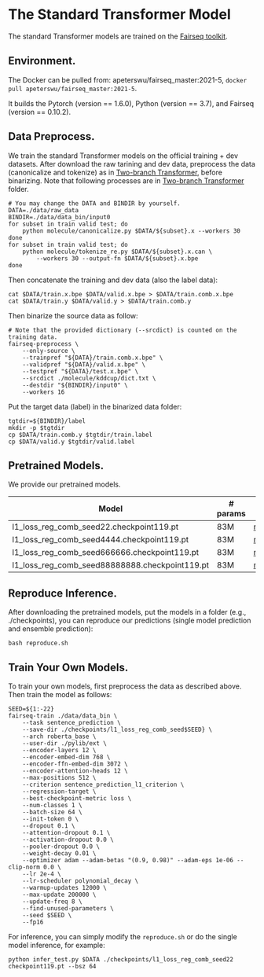 # The Standard Transformer Model
The standard Transformer models are trained on the [Fairseq toolkit](https://github.com/pytorch/fairseq).

## Environment.
The Docker can be pulled from: apeterswu/fairseq_master:2021-5, `docker pull apeterswu/fairseq_master:2021-5`.

It builds the Pytorch (version == 1.6.0), Python (version == 3.7), and Fairseq (version == 0.10.2).

## Data Preprocess.
We train the standard Transformer models on the official training + dev datasets. 
After download the raw tarining and dev data, preprocess the data (canonicalize and tokenize) as in [Two-branch Transformer](https://github.com/TransfromerMeetsGraph/GNNLearner/tree/dev/Two-branch%20Transformer#data-preprocessing), before binarizing. 
Note that following processes are in [Two-branch Transformer](https://github.com/TransfromerMeetsGraph/GNNLearner/tree/dev/Two-branch%20Transformer#data-preprocessing) folder.
```shell
# You may change the DATA and BINDIR by yourself.
DATA=./data/raw_data
BINDIR=./data/data_bin/input0
for subset in train valid test; do
    python molecule/canonicalize.py $DATA/${subset}.x --workers 30
done 
for subset in train valid test; do
    python molecule/tokenize_re.py $DATA/${subset}.x.can \
        --workers 30 --output-fn $DATA/${subset}.x.bpe 
done 
```
Then concatenate the training and dev data (also the label data):
```shell
cat $DATA/train.x.bpe $DATA/valid.x.bpe > $DATA/train.comb.x.bpe
cat $DATA/train.y $DATA/valid.y > $DATA/train.comb.y
```

Then binarize the source data as follow:
```shell
# Note that the provided dictionary (--srcdict) is counted on the training data.
fairseq-preprocess \
    --only-source \
    --trainpref "${DATA}/train.comb.x.bpe" \
    --validpref "${DATA}/valid.x.bpe" \
    --testpref "${DATA}/test.x.bpe" \
    --srcdict ./molecule/kddcup/dict.txt \
    --destdir "${BINDIR}/input0" \
    --workers 16

```
Put the target data (label) in the binarized data folder:
```shell
tgtdir=${BINDIR}/label
mkdir -p $tgtdir
cp $DATA/train.comb.y $tgtdir/train.label
cp $DATA/valid.y $tgtdir/valid.label
```

## Pretrained Models.
We provide our pretrained models.

 Model | # params | URL
 --- | --- | --- 
l1_loss_reg_comb_seed22.checkpoint119.pt| 83M | [model](https://mailustceducn-my.sharepoint.com/:u:/r/personal/teslazhu_mail_ustc_edu_cn/Documents/share/public/kddcup/Standard%20Transformer/final_models/l1_loss_reg_comb_seed22.checkpoint119.pt?csf=1&web=1&e=Zaft3M)
l1_loss_reg_comb_seed4444.checkpoint119.pt| 83M | [model](https://mailustceducn-my.sharepoint.com/:u:/r/personal/teslazhu_mail_ustc_edu_cn/Documents/share/public/kddcup/Standard%20Transformer/final_models/l1_loss_reg_comb_seed4444.checkpoint119.pt?csf=1&web=1&e=LLqF0k)
l1_loss_reg_comb_seed666666.checkpoint119.pt| 83M | [model](https://mailustceducn-my.sharepoint.com/:u:/r/personal/teslazhu_mail_ustc_edu_cn/Documents/share/public/kddcup/Standard%20Transformer/final_models/l1_loss_reg_comb_seed666666.checkpoint119.pt?csf=1&web=1&e=J7HBfG)
l1_loss_reg_comb_seed88888888.checkpoint119.pt| 83M | [model](https://mailustceducn-my.sharepoint.com/:u:/r/personal/teslazhu_mail_ustc_edu_cn/Documents/share/public/kddcup/Standard%20Transformer/final_models/l1_loss_reg_comb_seed88888888.checkpoint119.pt?csf=1&web=1&e=TbKWG3)

## Reproduce Inference. 
After downloading the pretrained models, put the models in a folder (e.g., ./checkpoints), you can reproduce our predictions (single model prediction and ensemble prediction):
```shell
bash reproduce.sh
```

## Train Your Own Models.
To train your own models, first preprocess the data as described above. Then train the model as follows:
```shell
SEED=${1:-22}
fairseq-train ./data/data_bin \
    --task sentence_prediction \
    --save-dir ./checkpoints/l1_loss_reg_comb_seed$SEED} \
    --arch roberta_base \
    --user-dir ./pylib/ext \
    --encoder-layers 12 \
    --encoder-embed-dim 768 \
    --encoder-ffn-embed-dim 3072 \
    --encoder-attention-heads 12 \
    --max-positions 512 \
    --criterion sentence_prediction_l1_criterion \
    --regression-target \
    --best-checkpoint-metric loss \
    --num-classes 1 \
    --batch-size 64 \
    --init-token 0 \
    --dropout 0.1 \
    --attention-dropout 0.1 \
    --activation-dropout 0.0 \
    --pooler-dropout 0.0 \
    --weight-decay 0.01 \
    --optimizer adam --adam-betas "(0.9, 0.98)" --adam-eps 1e-06 --clip-norm 0.0 \
    --lr 2e-4 \
    --lr-scheduler polynomial_decay \
    --warmup-updates 12000 \
    --max-update 200000 \
    --update-freq 8 \
    --find-unused-parameters \
    --seed $SEED \
    --fp16
```

For inference, you can simply modify the `reproduce.sh` or do the single model inference, for example:
```
python infer_test.py $DATA ./checkpoints/l1_loss_reg_comb_seed22 checkpoint119.pt --bsz 64
```
